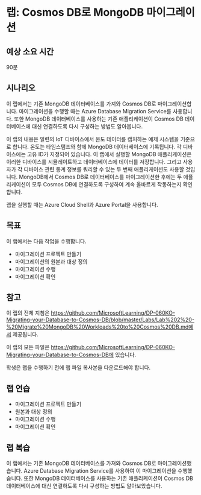 ﻿---
lab:
    title: 'Cosmos DB로 MongoDB 마이그레이션'
    module: '모듈 2: Cosmos DB로 MongoDB 워크로드 마이그레이션'
---
 
# 랩: Cosmos DB로 MongoDB 마이그레이션

## 예상 소요 시간

90분

## 시나리오

이 랩에서는 기존 MongoDB 데이터베이스를 가져와 Cosmos DB로 마이그레이션합니다. 마이그레이션을 수행할 때는 Azure Database Migration Service를 사용합니다. 또한 MongoDB 데이터베이스를 사용하는 기존 애플리케이션이 Cosmos DB 데이터베이스에 대신 연결하도록 다시 구성하는 방법도 알아봅니다.

이 랩의 내용은 일련의 IoT 디바이스에서 온도 데이터를 캡처하는 예제 시스템을 기준으로 합니다. 온도는 타임스탬프와 함께 MongoDB 데이터베이스에 기록됩니다. 각 디바이스에는 고유 ID가 지정되어 있습니다. 이 랩에서 실행할 MongoDB 애플리케이션은 이러한 디바이스를 시뮬레이트하고 데이터베이스에 데이터를 저장합니다. 그리고 사용자가 각 디바이스 관련 통계 정보를 쿼리할 수 있는 두 번째 애플리케이션도 사용할 것입니다. MongoDB에서 Cosmos DB로 데이터베이스를 마이그레이션한 후에는 두 애플리케이션이 모두 Cosmos DB에 연결하도록 구성하여 계속 올바르게 작동하는지 확인합니다.

랩을 실행할 때는 Azure Cloud Shell과 Azure Portal을 사용합니다.

## 목표

이 랩에서는 다음 작업을 수행합니다.

* 마이그레이션 프로젝트 만들기
* 마이그레이션의 원본과 대상 정의
* 마이그레이션 수행
* 마이그레이션 확인

## 참고

이 랩의 전체 지침은 https://github.com/MicrosoftLearning/DP-060KO-Migrating-your-Database-to-Cosmos-DB/blob/master/Labs/Lab%202%20-%20Migrate%20MongoDB%20Workloads%20to%20Cosmos%20DB.md에서 제공됩니다.

이 랩의 모든 파일은 https://github.com/MicrosoftLearning/DP-060KO-Migrating-your-Database-to-Cosmos-DB에 있습니다.

학생은 랩을 수행하기 전에 랩 파일 복사본을 다운로드해야 합니다.

## 랩 연습

* 마이그레이션 프로젝트 만들기
* 원본과 대상 정의
* 마이그레이션 수행
* 마이그레이션 확인

## 랩 복습

이 랩에서는 기존 MongoDB 데이터베이스를 가져와 Cosmos DB로 마이그레이션했습니다. Azure Database Migration Service를 사용하여 이 마이그레이션을 수행했습니다. 또한 MongoDB 데이터베이스를 사용하는 기존 애플리케이션이 Cosmos DB 데이터베이스에 대신 연결하도록 다시 구성하는 방법도 알아보았습니다.
